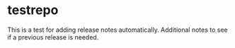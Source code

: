 # testrepo

This is a test for adding release notes automatically.  Additional notes to see if a previous release is needed.
